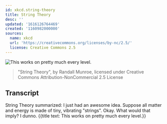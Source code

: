 ```yaml
---
id: xkcd.string-theory
title: String Theory
desc: ''
updated: '1616126764469'
created: '1160982000000'
sources:
  name: xkcd
  url: 'https://creativecommons.org/licenses/by-nc/2.5/'
  license: Creative Commons 2.5
---
```

![This works on pretty much every level.](https://imgs.xkcd.com/comics/string_theory.png)
> "String Theory", by Randall Munroe, licensed under Creative Commons Attribution-NonCommercial 2.5 License

## Transcript
String Theory summarized:
I just had an awesome idea. Suppose all matter and energy is made of tiny, vibrating "strings".
Okay. What would that imply?
I dunno.
{{title text: This works on pretty much every level.}}
